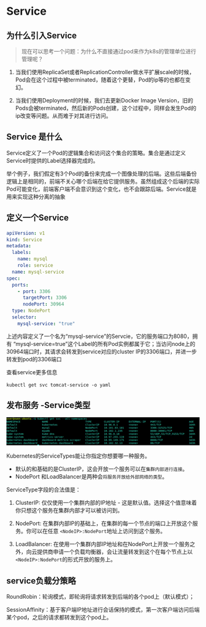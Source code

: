 # Service

## 为什么引入Service

> 现在可以思考一个问题：为什么不直接通过pod来作为k8s的管理单位进行管理呢？

1. 当我们使用ReplicaSet或者ReplicationController做水平扩展scale的时候，Pod会在这个过程中被terminated，随着这个更替，Pod的ip等的也都在变幻。

2. 当我们使用Deployment的时候，我们去更新Docker Image Version，旧的Pods会被terminated，然后新的Pods创建，这个过程中，同样会发生Pod的ip改变等问题。从而难于对其进行访问。

## Service 是什么

Service定义了一个Pod的逻辑集合和访问这个集合的策略。集合是通过定义Service时提供的Label选择器完成的。

举个例子，我们假定有3个Pod的备份来完成一个图像处理的后端。这些后端备份逻辑上是相同的，前端不关心哪个后端在给它提供服务。虽然组成这个后端的实际Pod可能变化，前端客户端不会意识到这个变化，也不会跟踪后端。Service就是用来实现这种分离的抽象

## 定义一个Service

``` yaml
apiVersion: v1
kind: Service
metadata:
  labels:
    name: mysql
    role: service
  name: mysql-service
spec:
  ports:
    - port: 3306
      targetPort: 3306
      nodePort: 30964
  type: NodePort
  selector:
    mysql-service: "true"
```

上述内容定义了一个名为“mysql-service”的Servcie，它的服务端口为8080，拥有 “mysql-service=true”这个Label的所有Pod实例都属于它；当访问node上的30964端口时，其请求会转发到service对应的cluster IP的3306端口，并进一步转发到pod的3306端口

查看service更多信息

`kubectl get svc tomcat-service -o yaml`

## 发布服务 -Service类型

![service-type](./images/service-type.png)

Kubernetes的ServiceTypes能让你指定你想要哪一种服务。

- 默认的和基础的是ClusterIP，这会开放一个服务可以在`集群内部进行连接`。
- NodePort 和LoadBalancer是两种会`将服务开放给外部网络的类型`。

ServiceType字段的合法值是：

1. ClusterIP: 仅仅使用一个集群内部的IP地址 - 这是默认值。选择这个值意味着你只想这个服务在集群内部才可以被访问到。

2. NodePort: 在集群内部IP的基础上，在集群的每一个节点的端口上开放这个服务。你可以在任意 `<NodeIP>:NodePort`地址上访问到这个服务。

3. LoadBalancer: 在使用一个集群内部IP地址和在NodePort上开放一个服务之外，向云提供商申请一个负载均衡器，会让流量转发到这个在每个节点上以`<NodeIP>:NodePort`的形式开放的服务上。

## service负载分策略

RoundRobin：轮询模式，即轮询将请求转发到后端的各个pod上（默认模式）；

SessionAffinity：基于客户端IP地址进行会话保持的模式，第一次客户端访问后端某个pod，之后的请求都转发到这个pod上。
